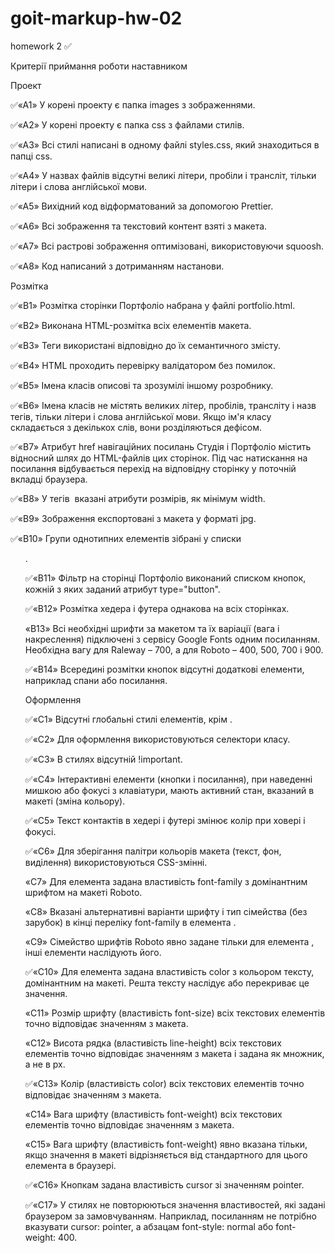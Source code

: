 # goit-markup-hw-02
homework 2
✅

Критерії приймання роботи наставником​

Проект​

✅«A1» У корені проекту є папка images з зображеннями.

✅«A2» У корені проекту є папка css з файлами стилів.

✅«A3» Всі стилі написані в одному файлі styles.css, який знаходиться в папці css.

✅«A4» У назвах файлів відсутні великі літери, пробіли і трансліт, тільки літери і слова англійської мови.

✅«A5» Вихідний код відформатований за допомогою Prettier.

✅«A6» Всі зображення та текстовий контент взяті з макета.

✅«A7» Всі растрові зображення оптимізовані, використовуючи squoosh.

✅«A8» Код написаний з дотриманням настанови.

Розмітка​

✅«B1» Розмітка сторінки Портфоліо набрана у файлі portfolio.html.

✅«B2» Виконана HTML-розмітка всіх елементів макета.

✅«B3» Теги використані відповідно до їх семантичного змісту.

✅«B4» HTML проходить перевірку валідатором без помилок.

✅«B5» Імена класів описові та зрозумілі іншому розробнику.

✅«B6» Імена класів не містять великих літер, пробілів, трансліту і назв тегів, тільки літери і слова англійської мови. Якщо ім'я класу складається з декількох слів, вони розділяються дефісом.

✅«B7» Атрибут href навігаційних посилань Студія і Портфоліо містить відносний шлях до HTML-файлів цих сторінок. Під час натискання на посилання відбувається перехід на відповідну сторінку у поточній вкладці браузера.

✅«B8» У тегів <img> вказані атрибути розмірів, як мінімум width.

✅«B9» Зображення експортовані з макета у форматі jpg.

✅«B10» Групи однотипних елементів зібрані у списки <ul>.

✅«B11» Фільтр на сторінці Портфоліо виконаний списком кнопок, кожній з яких заданий атрибут type="button".

✅«B12» Розмітка хедера і футера однакова на всіх сторінках.

«B13» Всі необхідні шрифти за макетом та їх варіації (вага і накреслення) підключені з сервісу Google Fonts одним посиланням. Необхідна вагу для Raleway – 700, а для Roboto – 400, 500, 700 і 900.

✅«B14» Всередині розмітки кнопок відсутні додаткові елементи, наприклад спани або посилання.

Оформлення​

✅«C1» Відсутні глобальні стилі елементів, крім <body>.

✅«C2» Для оформлення використовуються селектори класу.

✅«C3» В стилях відсутній !important.

✅«C4» Інтерактивні елементи (кнопки і посилання), при наведенні мишкою або фокусі з клавіатури, мають активний стан, вказаний в макеті (зміна кольору).

✅«С5» Текст контактів в хедері і футері змінює колір при ховері і фокусі.

✅«C6» Для зберігання палітри кольорів макета (текст, фон, виділення) використовуються CSS-змінні.

«С7» Для елемента <body> задана властивість font-family з домінантним шрифтом на макеті Roboto.

«С8» Вказані альтернативні варіанти шрифту і тип сімейства (без зарубок) в кінці переліку font-family в елемента <body>.

«С9» Сімейство шрифтів Roboto явно задане тільки для елемента <body>, інші елементи наслідують його.

✅«С10» Для елемента <body> задана властивість color з кольором тексту, домінантним на макеті. Решта тексту наслідує або перекриває це значення.

«С11» Розмір шрифту (властивість font-size) всіх текстових елементів точно відповідає значенням з макета.

«С12» Висота рядка (властивість line-height) всіх текстових елементів точно відповідає значенням з макета і задана як множник, а не в px.

✅«С13» Колір (властивість color) всіх текстових елементів точно відповідає значенням з макета.

«С14» Вага шрифту (властивість font-weight) всіх текстових елементів точно відповідає значенням з макета.

«С15» Вага шрифту (властивість font-weight) явно вказана тільки, якщо значення в макеті відрізняється від стандартного для цього елемента в браузері.

✅«С16» Кнопкам задана властивість cursor зі значенням pointer.

✅«С17» У стилях не повторюються значення властивостей, які задані браузером за замовчуванням. Наприклад, посиланням не потрібно вказувати cursor: pointer, а абзацам font-style: normal або font-weight: 400.
